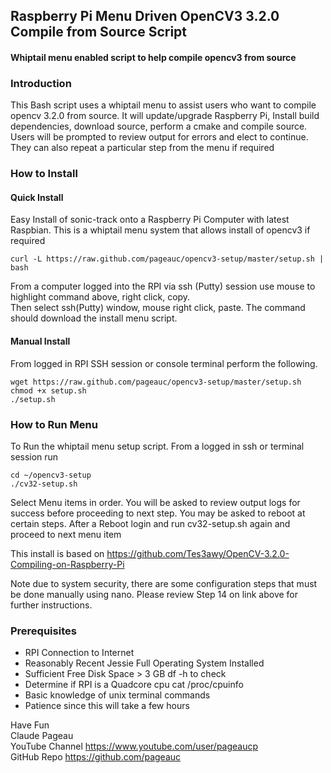 ## Raspberry Pi Menu Driven OpenCV3 3.2.0 Compile from Source Script
#### Whiptail menu enabled script to help compile opencv3 from source  

### Introduction
This Bash script uses a whiptail menu to assist users who want to compile opencv 3.2.0 from source.
It will update/upgrade Raspberry Pi, Install build dependencies, download source, perform a cmake and compile source.
Users will be prompted to review output for errors and elect to continue.  They can also repeat a particular step from
the menu if required

### How to Install

#### Quick Install   
Easy Install of sonic-track onto a Raspberry Pi Computer with latest Raspbian.
This is a whiptail menu system that allows install of opencv3 if required 

    curl -L https://raw.github.com/pageauc/opencv3-setup/master/setup.sh | bash

From a computer logged into the RPI via ssh (Putty) session use mouse to highlight command above, right click, copy.  
Then select ssh(Putty) window, mouse right click, paste.  The command should 
download the install menu script.

#### Manual Install   
From logged in RPI SSH session or console terminal perform the following.

    wget https://raw.github.com/pageauc/opencv3-setup/master/setup.sh
    chmod +x setup.sh
    ./setup.sh

### How to Run Menu

To Run the whiptail menu setup script.  From a logged in ssh or terminal session run

    cd ~/opencv3-setup
    ./cv32-setup.sh    

Select Menu items in order. You will be asked to review output logs for success before proceeding to next step.
You may be asked to reboot at certain steps. After a Reboot login and run cv32-setup.sh again 
and proceed to next menu item 

This install is based on https://github.com/Tes3awy/OpenCV-3.2.0-Compiling-on-Raspberry-Pi    

Note due to system security, there are some configuration steps that must be done manually using nano.
Please review Step 14 on link above for further instructions.
 
### Prerequisites

* RPI Connection to Internet    
* Reasonably Recent Jessie Full Operating System Installed   
* Sufficient Free Disk Space > 3 GB  df -h to check    
* Determine if RPI is a Quadcore cpu  cat /proc/cpuinfo        
* Basic knowledge of unix terminal commands   
* Patience since this will take a few hours    
 
Have Fun   
Claude Pageau    
YouTube Channel https://www.youtube.com/user/pageaucp   
GitHub Repo https://github.com/pageauc

